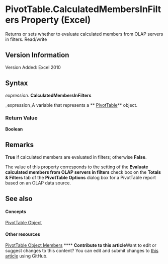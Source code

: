 
# PivotTable.CalculatedMembersInFilters Property (Excel)

Returns or sets whether to evaluate calculated members from OLAP servers in filters. Read/write


## Version Information

Version Added: Excel 2010 


## Syntax

 _expression_. **CalculatedMembersInFilters**

 _expression_A variable that represents a  ** [PivotTable](a9c1d4a0-78a9-f9a6-6daf-91cb63e45842.md)** object.


### Return Value

 **Boolean**


## Remarks

 **True** if calculated members are evaluated in filters; otherwise **False**.

The value of this property corresponds to the setting of the  **Evaluate calculated members from OLAP servers in filters** check box on the **Totals &amp; Filters** tab of the **PivotTable Options** dialog box for a PivotTable report based on an OLAP data source.


## See also


#### Concepts


 [PivotTable Object](a9c1d4a0-78a9-f9a6-6daf-91cb63e45842.md)
#### Other resources


 [PivotTable Object Members](8e8d1692-cf32-63c6-a1f6-54ddcc2a4964.md)
****   **Contribute to this article**Want to edit or suggest changes to this content? You can edit and submit changes to  [this article](https://github.com/jhershey00/VBA_Excel_Test/OpenXMLCon/articles/1f28b21d-d079-e37a-563e-473e6b57bccd.md) using GitHub.

